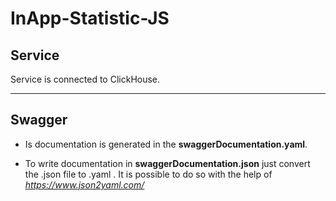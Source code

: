 <!-- heading -->

# InApp-Statistic-JS

## Service

Service is connected to ClickHouse. 

---

## Swagger

- Is documentation is generated in the **swaggerDocumentation.yaml**.

- To write documentation in **swaggerDocumentation.json** just convert the .json file to .yaml . It is possible to do so with the help of _https://www.json2yaml.com/_


